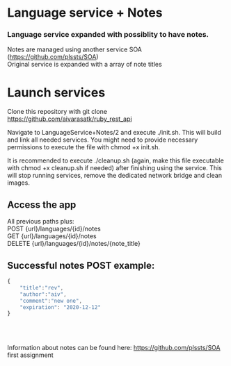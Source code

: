 # Language service + Notes

### Language service expanded with possiblity to have notes.<br>
Notes are managed using another service SOA (https://github.com/plssts/SOA)<br>
Original service is expanded with a array of note titles<br>

# Launch services
Clone this repository with git clone https://github.com/aivarasatk/ruby_rest_api <br>

Navigate to LanguageService+Notes/2 and execute ./init.sh. This will build and link all needed services. You might need to provide necessary permissions to execute the file with chmod +x init.sh. <br>

It is recommended to execute ./cleanup.sh (again, make this file executable with chmod +x cleanup.sh if needed) after finishing using the service. This will stop running services, remove the dedicated network bridge and clean images. <br>

## Access the app
All previous paths plus: <br>
POST   {url}/languages/{id}/notes <br>
GET    {url}/languages/{id}/notes <br>
DELETE {url}/languages/{id}/notes/{note_title} <br>

## Successful notes POST example: <br>
```javascript
{
    "title":"rev",
    "author":"aiv",
    "comment":"new one",
    "expiration": "2020-12-12"
}
```
<br>
<br>

Information about notes can be found here: https://github.com/plssts/SOA first assignment

